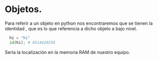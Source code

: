# Objetos.

Para referir a un objeto en python nos encontraremos
que se tienen la identidad , que es lo que referencia
a dicho objeto a bajo nivel.

```python
  hi = "hi"
  id(hi); # 4514420256
```
Sería la localización en la memoria RAM de nuestro 
equipo.